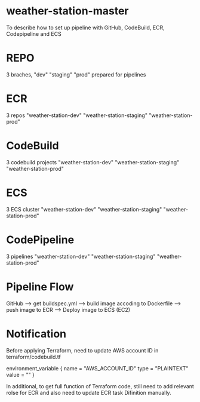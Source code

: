 # weather-station-master
To describe how to set up pipeline with GitHub, CodeBuild, ECR, Codepipeline and ECS   

# REPO
3 braches,  "dev" "staging" "prod" prepared for pipelines

# ECR
3 repos "weather-station-dev" "weather-station-staging" "weather-station-prod"

# CodeBuild

3 codebuild projects "weather-station-dev" "weather-station-staging" "weather-station-prod"

# ECS

3 ECS cluster "weather-station-dev" "weather-station-staging" "weather-station-prod"

# CodePipeline

3 pipelines "weather-station-dev" "weather-station-staging" "weather-station-prod"

# Pipeline Flow

GitHub --> get buildspec.yml --> build image accoding to Dockerfile --> push image to ECR --> Deploy image to ECS (EC2)

# Notification

Before applying Terraform, need to update AWS account ID in terraform/codebuild.tf

environment_variable {
      name  = "AWS_ACCOUNT_ID"
      type  = "PLAINTEXT"
      value = ""
    }

In additional, to get full function of Terraform code,  still need to add relevant rolse for ECR and also need to update ECR task Difinition manually.
